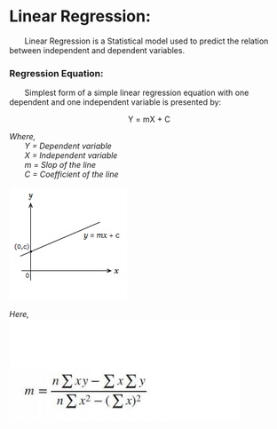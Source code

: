 # Linear Regression:
&nbsp;&nbsp;&nbsp;&nbsp;&nbsp;&nbsp; Linear Regression is a Statistical model used to predict the relation between independent and dependent variables.

### Regression Equation:
&nbsp;&nbsp;&nbsp;&nbsp;&nbsp;&nbsp; Simplest form of a simple linear regression equation with one dependent and one independent variable is presented by:

<div align="center"> Y = mX + C </div>

_Where,_ <br />
&nbsp;&nbsp;&nbsp;&nbsp;&nbsp;&nbsp; _Y = Dependent variable_  <br />
&nbsp;&nbsp;&nbsp;&nbsp;&nbsp;&nbsp; _X = Independent variable_  <br />
&nbsp;&nbsp;&nbsp;&nbsp;&nbsp;&nbsp; _m = Slop of the line_  <br />
&nbsp;&nbsp;&nbsp;&nbsp;&nbsp;&nbsp; _C = Coefficient of the line_  <br />

![Line Graph](https://github.com/prnvvj/Linear-Regression/blob/main/PNG/equation-of-a-straight-line.png)


_Here,_ <br />
![Slope of Line](https://github.com/prnvvj/Linear-Regression/blob/main/PNG/slop%20of%20line.PNG)
